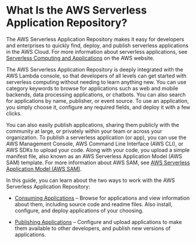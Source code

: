 # What Is the AWS Serverless Application Repository?<a name="what-is-serverlessrepo"></a>

The AWS Serverless Application Repository makes it easy for developers and enterprises to quickly find, deploy, and publish serverless applications in the AWS Cloud\. For more information about serverless applications, see [Serverless Computing and Applications](https://aws.amazon.com/serverless) on the AWS website\.

The AWS Serverless Application Repository is deeply integrated with the AWS Lambda console, so that developers of all levels can get started with serverless computing without needing to learn anything new\. You can use category keywords to browse for applications such as web and mobile backends, data processing applications, or chatbots\. You can also search for applications by name, publisher, or event source\. To use an application, you simply choose it, configure any required fields, and deploy it with a few clicks\.

You can also easily publish applications, sharing them publicly with the community at large, or privately within your team or across your organization\. To publish a serverless application \(or app\), you can use the AWS Management Console, AWS Command Line Interface \(AWS CLI\), or AWS SDKs to upload your code\. Along with your code, you upload a simple manifest file, also known as an AWS Serverless Application Model \(AWS SAM\) template\. For more information about AWS SAM, see [AWS Serverless Application Model \(AWS SAM\)](https://github.com/awslabs/serverless-application-model)\.

In this guide, you can learn about the two ways to work with the AWS Serverless Application Repository: 

+ [Consuming Applications](serverless-app-consuming-applications.md) – Browse for applications and view information about them, including source code and readme files\. Also install, configure, and deploy applications of your choosing\.

+ [Publishing Applications](serverless-app-publishing-applications.md) – Configure and upload applications to make them available to other developers, and publish new versions of applications\.